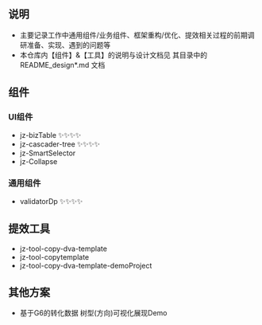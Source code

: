 ## 说明
- 主要记录工作中通用组件/业务组件、框架重构/优化、提效相关过程的前期调研准备、实现、遇到的问题等
- 本仓库内【组件】&【工具】的说明与设计文档见 其目录中的 README_design*.md 文档

## 组件
### UI组件
- jz-bizTable ✨✨✨✨
- jz-cascader-tree ✨✨✨✨
- jz-SmartSelector
- jz-Collapse
### 通用组件
- validatorDp ✨✨✨✨

## 提效工具
- jz-tool-copy-dva-template
- jz-tool-copytemplate
- jz-tool-copy-dva-template-demoProject

## 其他方案
- 基于G6的转化数据 树型(方向)可视化展现Demo 